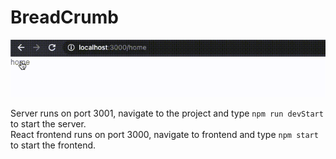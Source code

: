 # BreadCrumb 
 ![DEMO](demo.gif)
 
 Server runs on port 3001, navigate to the project and type `npm run devStart` to start the server.   
 React frontend runs on port 3000, navigate to frontend and type `npm start` to start the frontend.

